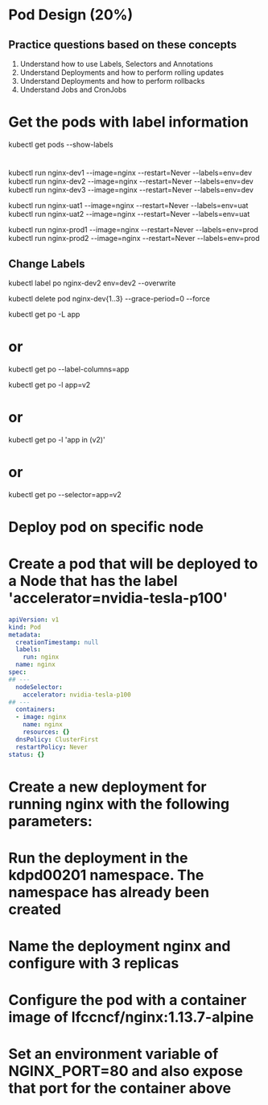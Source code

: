 # Pod Design (20%)
## Practice questions based on these concepts
1. Understand how to use Labels, Selectors and Annotations
2. Understand Deployments and how to perform rolling updates
3. Understand Deployments and how to perform rollbacks
4. Understand Jobs and CronJobs

# Get the pods with label information
kubectl get pods --show-labels

# 
kubectl run nginx-dev1 --image=nginx --restart=Never --labels=env=dev
kubectl run nginx-dev2 --image=nginx --restart=Never --labels=env=dev
kubectl run nginx-dev3 --image=nginx --restart=Never --labels=env=dev

kubectl run nginx-uat1 --image=nginx --restart=Never --labels=env=uat
kubectl run nginx-uat2 --image=nginx --restart=Never --labels=env=uat

kubectl run nginx-prod1 --image=nginx --restart=Never --labels=env=prod
kubectl run nginx-prod2 --image=nginx --restart=Never --labels=env=prod

## Change Labels
kubectl label po nginx-dev2 env=dev2 --overwrite

kubectl delete pod nginx-dev{1..3} --grace-period=0 --force

kubectl get po -L app
# or
kubectl get po --label-columns=app

kubectl get po -l app=v2
# or
kubectl get po -l 'app in (v2)'
# or
kubectl get po --selector=app=v2



#
# Deploy pod on specific node
# Create a pod that will be deployed to a Node that has the label 'accelerator=nvidia-tesla-p100'

```YAML
apiVersion: v1
kind: Pod
metadata:
  creationTimestamp: null
  labels:
    run: nginx
  name: nginx
spec:
## ---
  nodeSelector:
    accelerator: nvidia-tesla-p100
## ---
  containers:
  - image: nginx
    name: nginx
    resources: {}
  dnsPolicy: ClusterFirst
  restartPolicy: Never
status: {}
```

# 
# Create a new deployment for running nginx with the following parameters:
# Run the deployment in the kdpd00201 namespace. The namespace has already been created
# Name the deployment nginx and configure with 3 replicas
# Configure the pod with a container image of lfccncf/nginx:1.13.7-alpine
# Set an environment variable of NGINX_PORT=80 and also expose that port for the container above
